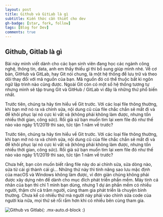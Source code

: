 ```yaml
---
layout: post
title: Github và GitLab là gì
subtitle: Kiến thức cần thiết cho dev
gh-badge: [star, fork, follow]
tags: [Blog for Dev]
comments: true
---
```


## Github, Gitlab là gì

Bài này mình viết dành cho các bạn sinh viên đang học các ngành công nghệ, thông tin, data, anh em thấy thiếu gì thì bổ sung giúp mình nhé. Về cơ bản, GitHub và GitLab, hay Git nói chung, là một hệ thống để lưu trữ và theo dõi thay đổi với mã nguồn của bạn. Mã nguồn đó có thể thuộc bất kì ngôn ngữ lập trình nào cũng được. Ngoài Git còn có một số hệ thống tương tự nhưng mình sẽ tập trung Git và GitHub / GitLab vì đây là những thứ phổ biến nhất.

Trước tiên, chúng ta hãy tìm hiểu về Git trước. Với các loại file thông thường, khi bạn mở nó ra và chỉnh sửa, nội dung cũ của file chắc chắn sẽ mất đi và để khôi phục lại nó cực kì vất vả (không phải không làm được, nhưng tốn nhiều thời gian, công sức). Rồi giả sử bạn muốn tìm lại xem file đó như thế nào vào ngày 1/1/2019 thì sao, tức tận 1 năm về trước?  

Trước tiên, chúng ta hãy tìm hiểu về Git trước. Với các loại file thông thường, khi bạn mở nó ra và chỉnh sửa, nội dung cũ của file chắc chắn sẽ mất đi và để khôi phục lại nó cực kì vất vả (không phải không làm được, nhưng tốn nhiều thời gian, công sức). Rồi giả sử bạn muốn tìm lại xem file đó như thế nào vào ngày 1/1/2019 thì sao, tức tận 1 năm về trước?

Chưa hết, bạn còn muốn biết rằng file này do ai chỉnh sửa, sửa dòng nào, sửa từ cái gì thành cái gì... Những thứ này thì tính năng sao lưu mặc định của macOS và Windows không làm được, vì đơn giản chúng không phải được xây dựng nên để dành cho mục đích phát triển phần mềm. Máy tính cá nhân của bạn thì chỉ 1 mình bạn dùng, nhưng 1 dự án phần mềm có nhiều người, thậm chí cả trăm người, cùng tham gia phát triển là chuyện bình thường. Chưa kể có nhiều thứ mà người này phải vào chỉnh sửa code của người kia nữa, mọi thứ sẽ rối rắm hơn khi có nhiều bên cùng tham gia.

![Github vs Gitlab](https://kyo93.github.io\assets\img\4890110_github_pull.jpg){: .mx-auto.d-block :}

